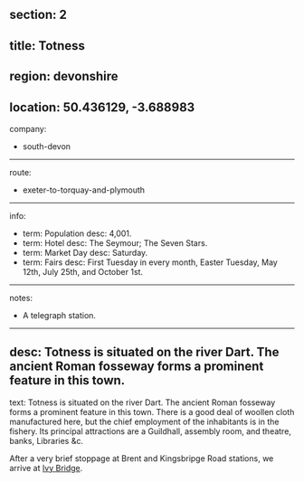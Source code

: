 section: 2
----
title: Totness
----
region: devonshire
----
location: 50.436129, -3.688983
----
company:
- south-devon
----
route:
- exeter-to-torquay-and-plymouth
----
info:
- term: Population
  desc: 4,001.
- term: Hotel
  desc: The Seymour; The Seven Stars.
- term: Market Day
  desc: Saturday.
- term: Fairs
  desc: First Tuesday in every month, Easter Tuesday, May 12th, July 25th, and October 1st.
----
notes:
- A telegraph station.
----
desc: Totness is situated on the river Dart. The ancient Roman fosseway forms a prominent feature in this town.
----
text: Totness is situated on the river Dart. The ancient Roman fosseway forms a prominent feature in this town. There is a good deal of woollen cloth manufactured here, but the chief employment of the inhabitants is in the fishery. Its principal attractions are a Guildhall, assembly room, and theatre, banks, Libraries &c.

After a very brief stoppage at Brent and Kingsbripge Road stations, we arrive at [Ivy Bridge](/stations/ivy-bridge).
